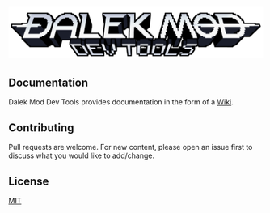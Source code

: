 # ![Dalek Mod Dev Tools](https://github.com/Bug1312/dalekmoddev/raw/master/src/main/resources/logo.png)

## Documentation
Dalek Mod Dev Tools provides documentation in the form of a [Wiki](https://github.com/Bug1312/dalekmoddev/wiki).

## Contributing
Pull requests are welcome. For new content, please open an issue first to discuss what you would like to add/change.

## License
[MIT](https://opensource.org/licenses/MIT)